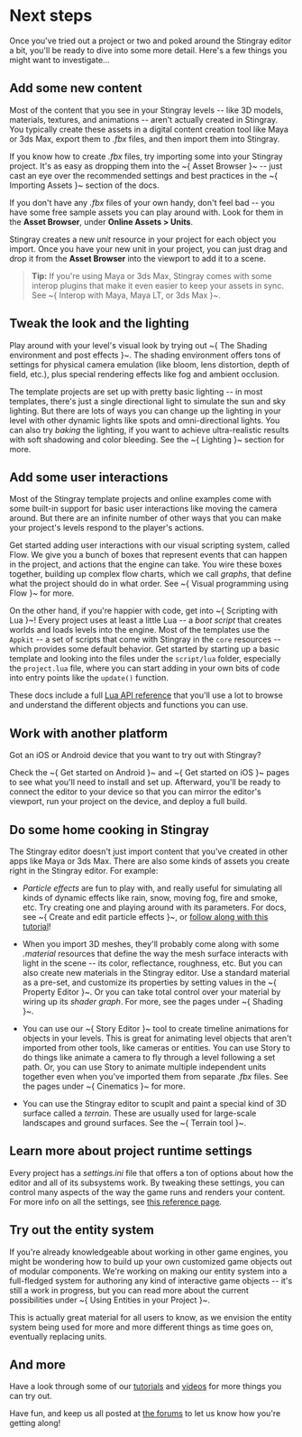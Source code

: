 # Next steps

Once you've tried out a project or two and poked around the Stingray editor a bit, you'll be ready to dive into some more detail. Here's a few things you might want to investigate...

## Add some new content

Most of the content that you see in your Stingray levels -- like 3D models, materials, textures, and animations -- aren't actually created in Stingray. You typically create these assets in a digital content creation tool like Maya or 3ds Max, export them to *.fbx* files, and then import them into Stingray.

If you know how to create *.fbx* files, try importing some into your Stingray project. It's as easy as dropping them into the ~{ Asset Browser }~ -- just cast an eye over the recommended settings and best practices in the ~{ Importing Assets }~ section of the docs.

If you don't have any *.fbx* files of your own handy, don't feel bad -- you have some free sample assets you can play around with. Look for them in the **Asset Browser**, under **Online Assets > Units**.

Stingray creates a new *unit* resource in your project for each object you import. Once you have your new unit in your project, you can just drag and drop it from the **Asset Browser** into the viewport to add it to a scene.

>	**Tip:** If you're using Maya or 3ds Max, Stingray comes with some interop plugins that make it even easier to keep your assets in sync. See ~{ Interop with Maya, Maya LT, or 3ds Max }~.

## Tweak the look and the lighting

Play around with your level's visual look by trying out ~{ The Shading environment and post effects }~. The shading environment offers tons of settings for physical camera emulation (like bloom, lens distortion, depth of field, etc.), plus special rendering effects like fog and ambient occlusion.

The template projects are set up with pretty basic lighting -- in most templates, there's just a single directional light to simulate the sun and sky lighting. But there are lots of ways you can change up the lighting in your level with other dynamic lights like spots and omni-directional lights. You can also try *baking* the lighting, if you want to achieve ultra-realistic results with soft shadowing and color bleeding. See the ~{ Lighting }~ section for more.

## Add some user interactions

Most of the Stingray template projects and online examples come with some built-in support for basic user interactions like moving the camera around. But there are an infinite number of other ways that you can make your project's levels respond to the player's actions.

Get started adding user interactions with our visual scripting system, called Flow. We give you a bunch of boxes that represent events that can happen in the project, and actions that the engine can take. You wire these boxes together, building up complex flow charts, which we call *graphs*, that define what the project should do in what order. See ~{ Visual programming using Flow }~ for more.

On the other hand, if you're happier with code, get into ~{ Scripting with Lua }~! Every project uses at least a little Lua -- a *boot script* that creates worlds and loads levels into the engine. Most of the templates use the `Appkit` -- a set of scripts that come with Stingray in the `core` resources -- which provides some default behavior. Get started by starting up a basic template and looking into the files under the `script/lua` folder, especially the `project.lua` file, where you can start adding in your own bits of code into entry points like the `update()` function.

These docs include a full [Lua API reference](../../lua_ref/index.html) that you'll use a lot to browse and understand the different objects and functions you can use.

## Work with another platform

Got an iOS or Android device that you want to try out with Stingray?

Check the ~{ Get started on Android }~ and ~{ Get started on iOS }~ pages to see what you'll need to install and set up. Afterward, you'll be ready to connect the editor to your device so that you can mirror the editor's viewport, run your project on the device, and deploy a full build.

## Do some home cooking in Stingray

The Stingray editor doesn't just import content that you've created in other apps like Maya or 3ds Max. There are also some kinds of assets you create right in the Stingray editor. For example:

-	*Particle effects* are fun to play with, and really useful for simulating all kinds of dynamic effects like rain, snow, moving fog, fire and smoke, etc. Try creating one and playing around with its parameters. For docs, see ~{ Create and edit particle effects }~, or [follow along with this tutorial](http://area.autodesk.com/learning/creating-particle-effects-in-stingray)!

-	When you import 3D meshes, they'll probably come along with some *.material* resources that define the way the mesh surface interacts with light in the scene -- its color, reflectance, roughness, etc. But you can also create new materials in the Stingray editor. Use a standard material as a pre-set, and customize its properties by setting values in the ~{ Property Editor }~. Or you can take total control over your material by wiring up its *shader graph*. For more, see the pages under ~{ Shading }~.

-	You can use our ~{ Story Editor }~ tool to create timeline animations for objects in your levels. This is great for animating level objects that aren't imported from other tools, like cameras or entities. You can use Story to do things like animate a camera to fly through a level following a set path. Or, you can use Story to animate multiple independent units together even when you've imported them from separate *.fbx* files. See the pages under ~{ Cinematics }~ for more.

-	You can use the Stingray editor to scuplt and paint a special kind of 3D surface called a *terrain*. These are usually used for large-scale landscapes and ground surfaces. See the ~{ Terrain tool }~.

## Learn more about project runtime settings

Every project has a *settings.ini* file that offers a ton of options about how the editor and all of its subsystems work. By tweaking these settings, you can control many aspects of the way the game runs and renders your content. For more info on all the settings, see [this reference page](../reference/engine_settings.html).

## Try out the entity system

If you're already knowledgeable about working in other game engines, you might be wondering how to build up your own customized game objects out of modular components. We're working on making our entity system into a full-fledged system for authoring any kind of interactive game objects -- it's still a work in progress, but you can read more about the current possibilities under ~{ Using Entities in your Project }~.

This is actually great material for all users to know, as we envision the entity system being used for more and more different things as time goes on, eventually replacing units.

## And more

Have a look through some of our [tutorials](../../tutorial_link/tutorials_on_area.html) and [videos](https://www.youtube.com/user/autodeskgameshowtos/videos) for more things you can try out.

Have fun, and keep us all posted at [the forums](http://forums.autodesk.com/t5/stingray-forum/bd-p/800) to let us know how you're getting along!

